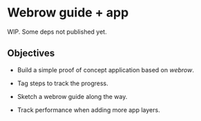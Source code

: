 # Webrow guide + app

WIP. Some deps not published yet.

## Objectives

* Build a simple proof of concept application based on _webrow_.

* Tag steps to track the progress.

* Sketch a webrow guide along the way.

* Track performance when adding more app layers.


<!--

# Starting up

Installs `nodemon`:

```
$ npm install
```

## Routes

We need to define a type for our rows

type Routes = Variant
  ( "int" :: Int
  , "string" :: String
  )

and a parser / serializer for our rows

route ∷ D.RouteDuplex' Routes
route = D.root $ RouteDuplex.Variant.variant' routes
  where
    routes =
      { "int": D.int D.segment
      , "string": D.string D.segment
      }


-->
